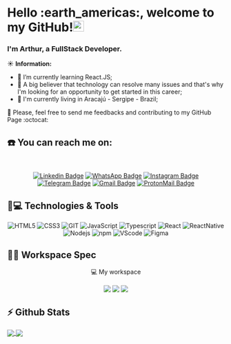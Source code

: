 <h1 align="left">Hello :earth_americas:, welcome to my GitHub!<img src="https://github.com/TheDudeThatCode/TheDudeThatCode/blob/master/Assets/Hi.gif" width="25px"></h1>
 
<h3>I'm Arthur, a FullStack Developer.</h3>

:sunny: **Information:** 

- :seedling: I’m currently learning React.JS;
- :thought_balloon: A big believer that technology can resolve many issues and that's why I'm looking for an opportunity to get started in this career;
- :house_with_garden: I'm currently living in Aracajú - Sergipe - Brazil;

:pray: Please, feel free to send me feedbacks and contributing to my GitHub Page :octocat:

## ☎️ You can reach me on:
<div align="center"><br>

   [![Linkedin Badge](https://img.shields.io/badge/LinkedIn-0077B5?style=for-the-badge&logo=linkedin&logoColor=whitelink=https://www.linkedin.com/in/arthursaldanha)](https://www.linkedin.com/in/arthursaldanha)
   [![WhatsApp Badge](https://img.shields.io/badge/WhatsApp-25D366?style=for-the-badge&logo=whatsapp&logoColor=white)](https://api.whatsapp.com/send?phone=5579981169065&text=Ol%C3%A1%20Arthur,%20tudo%20bem?%20Venho%20atrav%C3%A9s%20do%20seu%20reposit%C3%B3rio%20Github!)
   [![Instagram Badge](https://img.shields.io/badge/Instagram-E4405F?style=for-the-badge&logo=instagram&logoColor=white&link=https://www.instagram.com/saldanha.jpg/)](https://www.instagram.com/saldanha.jpg/)
   [![Telegram Badge](https://img.shields.io/badge/Telegram-2CA5E0?style=for-the-badge&logo=telegram&logoColor=white)](https://t.me/asalds)
   [![Gmail Badge](https://img.shields.io/badge/-saldanhadev@gmail.com-D14836?style=for-the-badge&logo=gmail&logoColor=white&link=mailto:saldanhadev@gmail.com)](mailto:saldanhadev@gmail.com)
   [![ProtonMail Badge](https://img.shields.io/badge/saldanhadev@protonmail.com-8B89CC?style=for-the-badge&logo=protonmail&logoColor=white&link=mailto:saldanhadev@protonmail.com)](mailto:saldanhadev@protonmail.com)
</div>  

  
## 🚀💻 Technologies & Tools

<div align="center">

   ![HTML5](https://img.shields.io/badge/HTML5-E34F26?style=for-the-badge&logo=html5&logoColor=white)
   ![CSS3](https://img.shields.io/badge/CSS3-1572B6?style=for-the-badge&logo=css3&logoColor=white)
   ![GIT](https://img.shields.io/badge/Git-F05032?style=for-the-badge&logo=git&logoColor=white)
   ![JavaScript](https://img.shields.io/badge/JavaScript-F7DF1E?style=for-the-badge&logo=javascript&logoColor=black)
   ![Typescript](https://img.shields.io/badge/TypeScript-007ACC?style=for-the-badge&logo=typescript&logoColor=white)
   ![React](https://img.shields.io/badge/React-20232A?style=for-the-badge&logo=react&logoColor=61DAFB)
   ![ReactNative](https://img.shields.io/badge/React_Native-20232A?style=for-the-badge&logo=react&logoColor=61DAFB)
   ![Nodejs](https://img.shields.io/badge/Node.js-43853D?style=for-the-badge&logo=node.js&logoColor=white)
   ![npm](https://img.shields.io/badge/npm-CB3837?style=for-the-badge&logo=npm&logoColor=white)
   ![VScode](https://img.shields.io/badge/Visual_Studio_Code-0078D4?style=for-the-badge&logo=visual%20studio%20code&logoColor=white)
   ![Figma](https://img.shields.io/badge/Figma-F24E1E?style=for-the-badge&logo=figma&logoColor=white)
</div>

## 👨‍💻 Workspace Spec

<p align='center'>
  💻 My workspace<br/><br/>
  <a href="https://lubuntu.me/"><img src="https://img.shields.io/badge/Linux-FCC624?style=for-the-badge&logo=linux&logoColor=black" /></a>
  <a href="https://ark.intel.com/content/www/br/pt/ark/products/40479/intel-core-2-duo-processor-t6400-2m-cache-2-00-ghz-800-mhz-fsb.html"><img src="https://img.shields.io/badge/Intel-Core_2_Duo_Inside-0071C5?style=for-the-badge&logo=intel&logoColor=white" /></a>
  <img src="https://img.shields.io/badge/RAM-3GB-%230071C5.svg?&style=for-the-badge&logoColor=white" />
</p>


## ⚡ Github Stats
<a href="https://github.com/arthursaldanha">
   <img align="center" src="https://github-readme-stats.vercel.app/api?username=arthursaldanha&count_private=true&show_icons=true&include_all_commits=true&theme=react" />
</a>
<a href="https://github.com/arthursaldanha">
   <img align="center" src="https://github-readme-stats.vercel.app/api/top-langs/?username=arthursaldanha&layout=compact&theme=react" />
</a>

